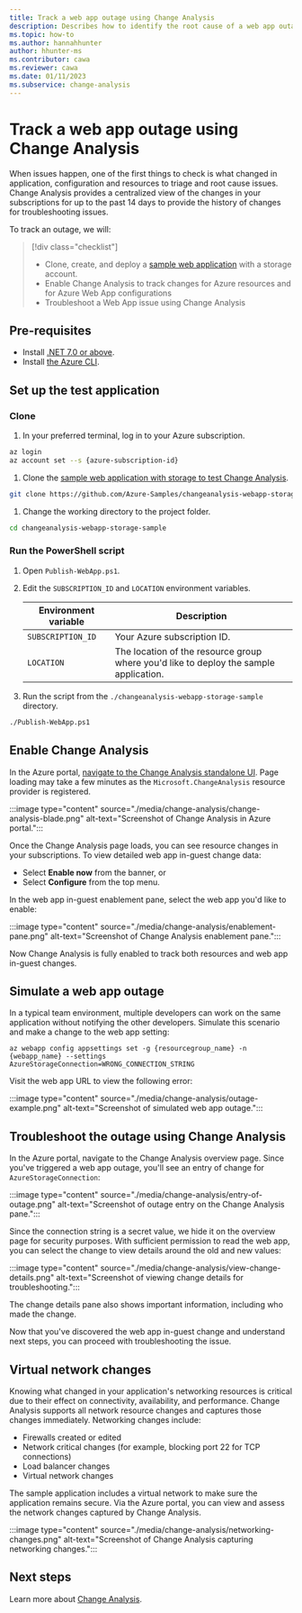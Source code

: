 ```yaml
---
title: Track a web app outage using Change Analysis
description: Describes how to identify the root cause of a web app outage using Azure Monitor Change Analysis.
ms.topic: how-to
ms.author: hannahhunter
author: hhunter-ms
ms.contributor: cawa
ms.reviewer: cawa
ms.date: 01/11/2023
ms.subservice: change-analysis
---
```


# Track a web app outage using Change Analysis

When issues happen, one of the first things to check is what changed in application, configuration and resources to triage and root cause issues. Change Analysis provides a centralized view of the changes in your subscriptions for up to the past 14 days to provide the history of changes for troubleshooting issues.  

To track an outage, we will: 

> [!div class="checklist"]
> - Clone, create, and deploy a [sample web application](https://github.com/Azure-Samples/changeanalysis-webapp-storage-sample) with a storage account.
> - Enable Change Analysis to track changes for Azure resources and for Azure Web App configurations
> - Troubleshoot a Web App issue using Change Analysis

## Pre-requisites

- Install [.NET 7.0 or above](https://dotnet.microsoft.com/download). 
- Install [the Azure CLI](/cli/azure/install-azure-cli). 

## Set up the test application

### Clone

1. In your preferred terminal, log in to your Azure subscription.

```bash
az login
az account set --s {azure-subscription-id}
```

1. Clone the [sample web application with storage to test Change Analysis](https://github.com/Azure-Samples/changeanalysis-webapp-storage-sample).

```bash
git clone https://github.com/Azure-Samples/changeanalysis-webapp-storage-sample.git
```

1. Change the working directory to the project folder.

```bash
cd changeanalysis-webapp-storage-sample
``` 

### Run the PowerShell script

1. Open `Publish-WebApp.ps1`.

1. Edit the `SUBSCRIPTION_ID` and `LOCATION` environment variables.

   | Environment variable | Description |
   | -------------------- | ----------- | 
   | `SUBSCRIPTION_ID`    | Your Azure subscription ID. |
   | `LOCATION`           | The location of the resource group where you'd like to deploy the sample application. |

1. Run the script from the `./changeanalysis-webapp-storage-sample` directory.

```bash
./Publish-WebApp.ps1
```

## Enable Change Analysis

In the Azure portal, [navigate to the Change Analysis standalone UI](./change-analysis-visualizations.md). Page loading may take a few minutes as the `Microsoft.ChangeAnalysis` resource provider is registered. 

:::image type="content" source="./media/change-analysis/change-analysis-blade.png" alt-text="Screenshot of Change Analysis in Azure portal.":::

Once the Change Analysis page loads, you can see resource changes in your subscriptions. To view detailed web app in-guest change data:

- Select **Enable now** from the banner, or 
- Select **Configure** from the top menu.

In the web app in-guest enablement pane, select the web app you'd like to enable: 

:::image type="content" source="./media/change-analysis/enablement-pane.png" alt-text="Screenshot of Change Analysis enablement pane.":::

Now Change Analysis is fully enabled to track both resources and web app in-guest changes. 

## Simulate a web app outage

In a typical team environment, multiple developers can work on the same application without notifying the other developers. Simulate this scenario and make a change to the web app setting: 

```azurecli
az webapp config appsettings set -g {resourcegroup_name} -n {webapp_name} --settings AzureStorageConnection=WRONG_CONNECTION_STRING 
```

Visit the web app URL to view the following error: 

:::image type="content" source="./media/change-analysis/outage-example.png" alt-text="Screenshot of simulated web app outage.":::

## Troubleshoot the outage using Change Analysis

In the Azure portal, navigate to the Change Analysis overview page. Since you've triggered a web app outage, you'll see an entry of change for `AzureStorageConnection`:

:::image type="content" source="./media/change-analysis/entry-of-outage.png" alt-text="Screenshot of outage entry on the Change Analysis pane.":::

Since the connection string is a secret value, we hide it on the overview page for security purposes. With sufficient permission to read the web app, you can select the change to view details around the old and new values: 

:::image type="content" source="./media/change-analysis/view-change-details.png" alt-text="Screenshot of viewing change details for troubleshooting.":::

The change details pane also shows important information, including who made the change. 

Now that you've discovered the web app in-guest change and understand next steps, you can proceed with troubleshooting the issue. 

## Virtual network changes

Knowing what changed in your application's networking resources is critical due to their effect on connectivity, availability, and performance. Change Analysis supports all network resource changes and captures those changes immediately. Networking changes include:

- Firewalls created or edited
- Network critical changes (for example, blocking port 22 for TCP connections)
- Load balancer changes
- Virtual network changes

The sample application includes a virtual network to make sure the application remains secure. Via the Azure portal, you can view and assess the network changes captured by Change Analysis. 

:::image type="content" source="./media/change-analysis/networking-changes.png" alt-text="Screenshot of Change Analysis capturing networking changes.":::


## Next steps

Learn more about [Change Analysis](./change-analysis.md).
